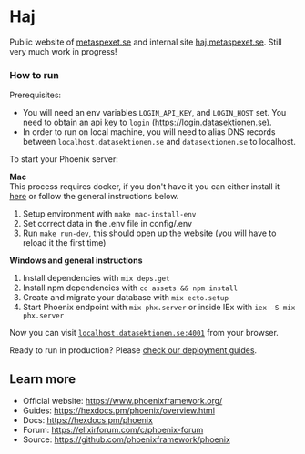# Haj

Public website of [metaspexet.se](https://metaspexet.se) and internal site [haj.metaspexet.se](haj.metaspexet.se). Still very much work in progress!
### How to run

Prerequisites:

  * You will need an env variables `LOGIN_API_KEY`, and `LOGIN_HOST` set. You need to obtain an api key to `login` (https://login.datasektionen.se).
  * In order to run on local machine, you will need to alias DNS records between `localhost.datasektionen.se` and `datasektionen.se` to localhost.

To start your Phoenix server:

**Mac**  
  This process requires docker, if you don't have it you can either install it [here](https://www.docker.com/products/docker-desktop/) or follow the general instructions below.
  1. Setup environment with ```make mac-install-env```
  2. Set correct data in the .env file in config/.env
  3. Run ```make run-dev```, this should open up the website (you will have to reload it the first time)


**Windows and general instructions**    

  1. Install dependencies with `mix deps.get`
  2. Install npm dependencies with `cd assets && npm install`
  3. Create and migrate your database with `mix ecto.setup`
  4. Start Phoenix endpoint with `mix phx.server` or inside IEx with `iex -S mix phx.server`

Now you can visit [`localhost.datasektionen.se:4001`](http://localhost.datasektionen.se:4001) from your browser.

Ready to run in production? Please [check our deployment guides](https://hexdocs.pm/phoenix/deployment.html).

## Learn more

  * Official website: https://www.phoenixframework.org/
  * Guides: https://hexdocs.pm/phoenix/overview.html
  * Docs: https://hexdocs.pm/phoenix
  * Forum: https://elixirforum.com/c/phoenix-forum
  * Source: https://github.com/phoenixframework/phoenix
